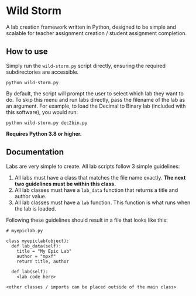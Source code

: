 # Wild Storm
A lab creation framework written in Python, designed to be simple and scalable for teacher assignment creation / student assignment completion.

## How to use
Simply run the `wild-storm.py` script directly, ensuring the required subdirectories are accessible.

``python wild-storm.py``

By default, the script will prompt the user to select which lab they want to do. To skip this menu and run labs directly, pass the filename of the lab as an argument. For example, to load the Decimal to Binary lab (included with this software), you would run:

``python wild-storm.py dec2bin.py``

**Requires Python 3.8 or higher.**

## Documentation
Labs are very simple to create. All lab scripts follow 3 simple guidelines:

1. All labs must have a class that matches the file name exactly. **The next two guidelines must be within this class.**
2. All lab classes must have a `lab_data` function that returns a title and author value.
3. All lab classes must have a `lab` function. This function is what runs when the lab is loaded.

Following these guidelines should result in a file that looks like this:
```
# myepiclab.py

class myepiclab(object):
  def lab_data(self):
    title = "My Epic Lab"
    author = "mpxf"
    return title, author
    
  def lab(self):
    <lab code here>

<other classes / imports can be placed outside of the main class>
```
